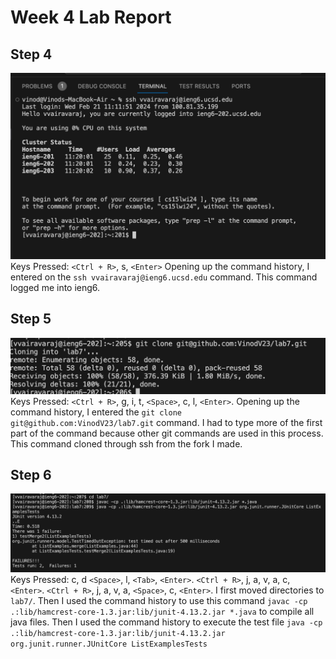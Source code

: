 # Week 4 Lab Report
## Step 4
![Image](Step4.png)
Keys Pressed: ```<Ctrl + R>```, s, ```<Enter>``` Opening up the command history, I entered on the ```ssh vvairavaraj@ieng6.ucsd.edu``` command. This command logged me into ieng6.
## Step 5
![Image](Step5.png)
Keys Pressed: ```<Ctrl + R>```, g, i, t, ```<Space>```, c, l, ```<Enter>```. Opening up the command history, I entered the ```git clone git@github.com:VinodV23/lab7.git``` command. I had to type more of the first part of the command because other git commands are used in this process. This command cloned through ssh from the fork I made.
## Step 6
![Image](Step6.png)
Keys Pressed: c, d ```<Space>```, l, ```<Tab>```, ```<Enter>```. ```<Ctrl + R>```, j, a, v, a, c, ```<Enter>```. ```<Ctrl + R>```, j, a, v, a, ```<Space>```, c, ```<Enter>```. I first moved directories to ```lab7/```. Then I used the command history to use this command ```javac -cp .:lib/hamcrest-core-1.3.jar:lib/junit-4.13.2.jar *.java``` to compile all java files. Then I used the command history to execute the test file ```java -cp .:lib/hamcrest-core-1.3.jar:lib/junit-4.13.2.jar org.junit.runner.JUnitCore ListExamplesTests```
